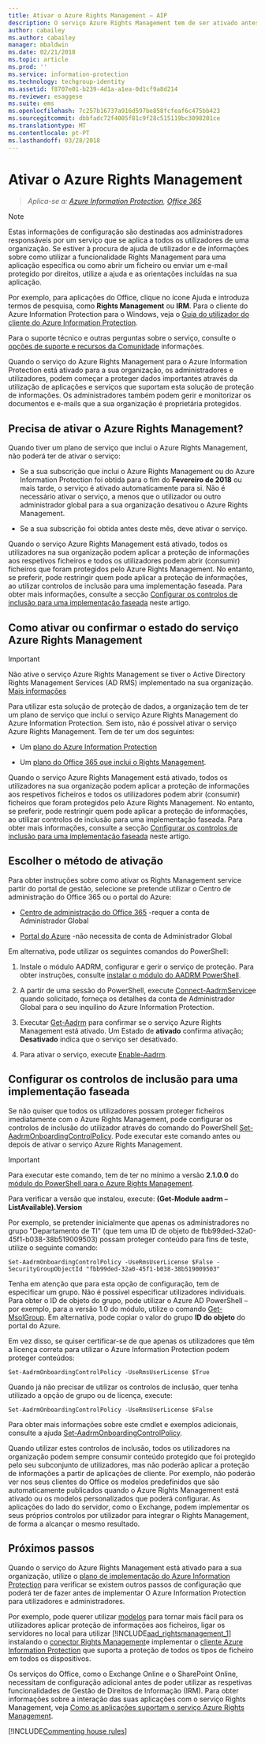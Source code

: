 ```yaml
---
title: Ativar o Azure Rights Management – AIP
description: O serviço Azure Rights Management tem de ser ativado antes de a sua organização poder começar a proteger documentos e e-mails através da utilização de aplicações e serviços que suportam esta solução de proteção de informações.
author: cabailey
ms.author: cabailey
manager: mbaldwin
ms.date: 02/21/2018
ms.topic: article
ms.prod: ''
ms.service: information-protection
ms.technology: techgroup-identity
ms.assetid: f8707e01-b239-4d1a-a1ea-0d1cf9a8d214
ms.reviewer: esaggese
ms.suite: ems
ms.openlocfilehash: 7c257b16737a916d597be858fcfeaf6c475bb423
ms.sourcegitcommit: dbbfadc72f4005f81c9f28c515119bc3098201ce
ms.translationtype: MT
ms.contentlocale: pt-PT
ms.lasthandoff: 03/28/2018
---
```

# <a name="activating-azure-rights-management"></a>Ativar o Azure Rights Management

>*Aplica-se a: [Azure Information Protection](https://azure.microsoft.com/pricing/details/information-protection), [Office 365](http://download.microsoft.com/download/E/C/F/ECF42E71-4EC0-48FF-AA00-577AC14D5B5C/Azure_Information_Protection_licensing_datasheet_EN-US.pdf)*

> [!NOTE]
> Estas informações de configuração são destinadas aos administradores responsáveis por um serviço que se aplica a todos os utilizadores de uma organização. Se estiver à procura de ajuda de utilizador e de informações sobre como utilizar a funcionalidade Rights Management para uma aplicação específica ou como abrir um ficheiro ou enviar um e-mail protegido por direitos, utilize a ajuda e as orientações incluídas na sua aplicação.
>
> Por exemplo, para aplicações do Office, clique no ícone Ajuda e introduza termos de pesquisa, como **Rights Management** ou **IRM**. Para o cliente do Azure Information Protection para o Windows, veja o [Guia do utilizador do cliente do Azure Information Protection](../rms-client/client-user-guide.md).
>
> Para o suporte técnico e outras perguntas sobre o serviço, consulte o [opções de suporte e recursos da Comunidade](../get-started/information-support.md#support-options-and-community-resources) informações.

Quando o serviço do Azure Rights Management para o Azure Information Protection está ativado para a sua organização, os administradores e utilizadores, podem começar a proteger dados importantes através da utilização de aplicações e serviços que suportam esta solução de proteção de informações. Os administradores também podem gerir e monitorizar os documentos e e-mails que a sua organização é proprietária protegidos. 


## <a name="do-you-need-to-activate-azure-rights-management"></a>Precisa de ativar o Azure Rights Management?

Quando tiver um plano de serviço que inclui o Azure Rights Management, não poderá ter de ativar o serviço:

- Se a sua subscrição que inclui o Azure Rights Management ou do Azure Information Protection foi obtida para o fim do **Fevereiro de 2018** ou mais tarde, o serviço é ativado automaticamente para si. Não é necessário ativar o serviço, a menos que o utilizador ou outro administrador global para a sua organização desativou o Azure Rights Management.

- Se a sua subscrição foi obtida antes deste mês, deve ativar o serviço. 

Quando o serviço Azure Rights Management está ativado, todos os utilizadores na sua organização podem aplicar a proteção de informações aos respetivos ficheiros e todos os utilizadores podem abrir (consumir) ficheiros que foram protegidos pelo Azure Rights Management. No entanto, se preferir, pode restringir quem pode aplicar a proteção de informações, ao utilizar controlos de inclusão para uma implementação faseada. Para obter mais informações, consulte a secção [Configurar os controlos de inclusão para uma implementação faseada](#configuring-onboarding-controls-for-a-phased-deployment) neste artigo.

## <a name="how-to-activate-or-confirm-the-status-of-the-azure-rights-management-service"></a>Como ativar ou confirmar o estado do serviço Azure Rights Management 

> [!IMPORTANT]
> Não ative o serviço Azure Rights Management se tiver o Active Directory Rights Management Services (AD RMS) implementado na sua organização. [Mais informações](prepare-environment-adrms.md)

Para utilizar esta solução de proteção de dados, a organização tem de ter um plano de serviço que inclui o serviço Azure Rights Management do Azure Information Protection. Sem isto, não é possível ativar o serviço Azure Rights Management. Tem de ter um dos seguintes:

- Um [plano do Azure Information Protection](https://www.microsoft.com/cloud-platform/azure-information-protection-pricing) 

- Um [plano do Office 365 que inclui o Rights Management](http://download.microsoft.com/download/E/C/F/ECF42E71-4EC0-48FF-AA00-577AC14D5B5C/Azure_Information_Protection_licensing_datasheet_EN-US.pdf).

Quando o serviço Azure Rights Management está ativado, todos os utilizadores na sua organização podem aplicar a proteção de informações aos respetivos ficheiros e todos os utilizadores podem abrir (consumir) ficheiros que foram protegidos pelo Azure Rights Management. No entanto, se preferir, pode restringir quem pode aplicar a proteção de informações, ao utilizar controlos de inclusão para uma implementação faseada. Para obter mais informações, consulte a secção [Configurar os controlos de inclusão para uma implementação faseada](#configuring-onboarding-controls-for-a-phased-deployment) neste artigo.

## <a name="choosing-your-activation-method"></a>Escolher o método de ativação

Para obter instruções sobre como ativar os Rights Management service partir do portal de gestão, selecione se pretende utilizar o Centro de administração do Office 365 ou o portal do Azure:

- [Centro de administração do Office 365](activate-office365.md) -requer a conta de Administrador Global

- [Portal do Azure](activate-azure.md) -não necessita de conta de Administrador Global

Em alternativa, pode utilizar os seguintes comandos do PowerShell:

1. Instale o módulo AADRM, configurar e gerir o serviço de proteção. Para obter instruções, consulte [instalar o módulo do AADRM PowerShell](../deploy-use/install-powershell.md).

2. A partir de uma sessão do PowerShell, execute [Connect-AadrmService](/powershell/module/aadrm/connect-aadrmservice)e quando solicitado, forneça os detalhes da conta de Administrador Global para o seu inquilino do Azure Information Protection.

3. Executar [Get-Aadrm](/powershell/aadrm/vlatest/get-aadrm) para confirmar se o serviço Azure Rights Management está ativado. Um Estado de **ativado** confirma ativação; **Desativado** indica que o serviço ser desativado.

4. Para ativar o serviço, execute [Enable-Aadrm](/powershell/aadrm/vlatest/enable-aadrm).

## <a name="configuring-onboarding-controls-for-a-phased-deployment"></a>Configurar os controlos de inclusão para uma implementação faseada
Se não quiser que todos os utilizadores possam proteger ficheiros imediatamente com o Azure Rights Management, pode configurar os controlos de inclusão do utilizador através do comando do PowerShell [Set-AadrmOnboardingControlPolicy](/powershell/module/aadrm/set-aadrmonboardingcontrolpolicy). Pode executar este comando antes ou depois de ativar o serviço Azure Rights Management.

> [!IMPORTANT]
> Para executar este comando, tem de ter no mínimo a versão **2.1.0.0** do [módulo do PowerShell para o Azure Rights Management](https://go.microsoft.com/fwlink/?LinkId=257721).
>
> Para verificar a versão que instalou, execute: **(Get-Module aadrm –ListAvailable).Version**

Por exemplo, se pretender inicialmente que apenas os administradores no grupo "Departamento de TI" (que tem uma ID de objeto de fbb99ded-32a0-45f1-b038-38b519009503) possam proteger conteúdo para fins de teste, utilize o seguinte comando:

```
Set-AadrmOnboardingControlPolicy -UseRmsUserLicense $False -SecurityGroupObjectId "fbb99ded-32a0-45f1-b038-38b519009503"
```

Tenha em atenção que para esta opção de configuração, tem de especificar um grupo. Não é possível especificar utilizadores individuais. Para obter o ID de objeto do grupo, pode utilizar o Azure AD PowerShell – por exemplo, para a versão 1.0 do módulo, utilize o comando [Get-MsolGroup](/powershell/msonline/v1/get-msolgroup). Em alternativa, pode copiar o valor do grupo **ID do objeto** do portal do Azure.

Em vez disso, se quiser certificar-se de que apenas os utilizadores que têm a licença correta para utilizar o Azure Information Protection podem proteger conteúdos:

```
Set-AadrmOnboardingControlPolicy -UseRmsUserLicense $True
```

Quando já não precisar de utilizar os controlos de inclusão, quer tenha utilizado a opção de grupo ou de licença, execute:

```
Set-AadrmOnboardingControlPolicy -UseRmsUserLicense $False
```

Para obter mais informações sobre este cmdlet e exemplos adicionais, consulte a ajuda [Set-AadrmOnboardingControlPolicy](/powershell/aadrm/vlatest/set-aadrmonboardingcontrolpolicy).

Quando utilizar estes controlos de inclusão, todos os utilizadores na organização podem sempre consumir conteúdo protegido que foi protegido pelo seu subconjunto de utilizadores, mas não poderão aplicar a proteção de informações a partir de aplicações de cliente. Por exemplo, não poderão ver nos seus clientes do Office os modelos predefinidos que são automaticamente publicados quando o Azure Rights Management está ativado ou os modelos personalizados que poderá configurar.  As aplicações do lado do servidor, como o Exchange, podem implementar os seus próprios controlos por utilizador para integrar o Rights Management, de forma a alcançar o mesmo resultado.


## <a name="next-steps"></a>Próximos passos
Quando o serviço do Azure Rights Management está ativado para a sua organização, utilize o [plano de implementação do Azure Information Protection](../plan-design/deployment-roadmap.md) para verificar se existem outros passos de configuração que poderá ter de fazer antes de implementar O Azure Information Protection para utilizadores e administradores. 

Por exemplo, pode querer utilizar [modelos](configure-policy-templates.md) para tornar mais fácil para os utilizadores aplicar proteção de informações aos ficheiros, ligar os servidores no local para utilizar [!INCLUDE[aad_rightsmanagement_1](../includes/aad_rightsmanagement_1_md.md)] instalando o [conector Rights Management](deploy-rms-connector.md)e implementar o [cliente Azure Information Protection](../rms-client/aip-client.md) que suporta a proteção de todos os tipos de ficheiro em todos os dispositivos. 

Os serviços do Office, como o Exchange Online e o SharePoint Online, necessitam de configuração adicional antes de poder utilizar as respetivas funcionalidades de Gestão de Direitos de Informação (IRM). Para obter informações sobre a interação das suas aplicações com o serviço Rights Management, veja [Como as aplicações suportam o serviço Azure Rights Management](../understand-explore/applications-support.md).


[!INCLUDE[Commenting house rules](../includes/houserules.md)]

